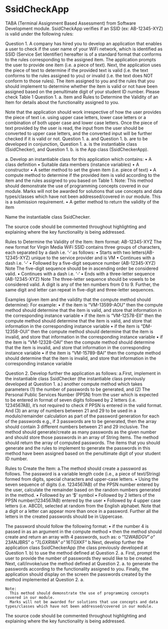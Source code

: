 # SsidCheckApp
TABA (Terminal Assignment Based Assessment) from Software Development module.
SsidCheckApp verifies if an SSID (ex: AB-12345-XYZ) is valid under the following rules:

Question 1.	
  A company has hired you to develop an application that enables a user to check if the user name of your WiFi network, 
  which is identified as SSID (Service Set Identifier) hereafter is of a standard format that conforms to the rules corresponding to the assigned item. 
  The application prompts the user to provide one item (i.e. a piece of text). Next, the application uses the piece of text to determine if the 
  provided text is valid (i.e. the text conforms to the rules assigned to you) or invalid (i.e. the text does NOT conform to those rules). 
  The item assigned to you and the rules that you should implement to determine whether the item is valid or not have been assigned based on the penultimate digit of your student ID number. 
  Please check Table 1 Question 1. a. Item and Rules to Determine the Validity of an Item for details about the functionality assigned to you.

  Note that the application should work irrespective of how the user provides the piece of text i.e. using upper case letters, lower case letters or a combination of both upper case and lower case letters. 
  Once the piece of text provided by the user is read, the input from the user should be converted to upper case letters, and the converted input will be further checked if it is valid or not. 
  Question 1. a. and Question 1. b. are to be developed in conjunction, Question 1. a. is the instantiable class (SsidChecker), and Question 1. b. is the App class (SsidCheckerApp).

a.	Develop an instantiable class for this application which contains:
      •	A class definition
      •	Suitable data members (instance variables)
      •	A constructor
      •	A setter method to set the given item (i.e. piece of text)
      •	A compute method to determine if the provided item is valid according to the item and the rules assigned to you based on Table 1. Note: This method should demonstrate the use of programming concepts covered in our module. Marks will not be awarded for solutions that use concepts and data types/classes which have not been addressed/covered in our module. This is a submission requirement.
      •	A getter method to return the validity of the item

Name the instantiable class SsidChecker.

The source code should be commented throughout highlighting and explaining where the key functionality is being addressed.

Rules to Determine the Validity of the Item:
  Item format: AB-12345-XYZ
  The new format for Virgin Media WiFi SSID contains three groups of characters, each separated by a dash i.e. ‘-‘ as follows:
    •	Starts with two letters(AB-12345-XYZ) unique to the service provider and is VM
    •	Continues with a dash i.e. ‘-‘
    •	Followed by a five-digit sequence number (AB-12345-XYZ) Note The five-digit sequence should be in ascending order be considered valid.
    •	Continues with a dash i.e. ‘-‘
    •	Ends with a three-letter sequence (AB-12345-XYZ) Note The three-letter sequence should be vowels to be considered valid.
A digit is any of the ten numbers from 0 to 9. Further, the same digit and letter can repeat in five-digit and three-letter sequences.

Examples (given item and the validity that the compute method should determine):
  For example:
    •	if the item is “VM-13599-AOU” then the compute method should determine that the item is valid, and store that information in the corresponding instance variable
    •	if the item is “VM-12578-EII” then the compute method should determine that the item is valid, and store that information in the corresponding instance variable
    •	if the item is “DM-12358-OUI” then the compute method should determine that the item is invalid, and store that information in the corresponding instance variable
    •	if the item is “VM-12328-OAI” then the compute method should determine that the item is invalid, and store that information in the corresponding instance variable
    •	if the item is “VM-15789-BAI” then the compute method should determine that the item is invalid, and store that information in the corresponding instance variable
  
Question 2.	
  Develop further the application as follows:
    a.First, implement in the instantiable class SsidChecker (the instantiable class previously developed at Question 1. a.) another compute method which 
    takes parameters (1) the number of passwords to be generated, and (2) The Personal Public Services Number (PPSN) from the user which is expected to be entered in format of 
    seven digits followed by 2 letters (i.e. 1234567AB), it’s not required to check if PPSN is entered in the valid format. And (3) an array of numbers between 21 and 29 to be 
    used in a modulo/remainder calculation as part of the password generation for each of the passwords e.g., if 3 passwords are to be generated, then the array should contain 
    3 different numbers between 21 and 29 inclusive. 
    The method should generate/create as many passwords as the given number and should store those passwords in an array of String items. The method should return the array of computed passwords. 
    The items that you should generate and the rules to implement to generate the passwords in this method have been assigned based on the penultimate digit of your student ID number. 

  Rules to Create the Item:
    a.The method should create a password as follows. The password is a variable length code (i.e., a piece of text/String) formed from digits, special characters and upper-case letters.
      •	Using the seven sequence of digits (i.e. 1234567AB) of the PPSN number entered by the user, calculate the remainder based on the random numbers generated in the method. 
      •	Followed by an ‘$’ symbol
      •	Followed by 2 letters of the PPSN number(1234567AB) entered by the user
      •	Followed by 4 upper case letters (i.e. ABCD), selected at random from the English alphabet.
    Note that a digit or a letter can appear more than once in a password. Further all the letters in the created passwords should be in Uppercase.
    
The password should follow the following format:
      •	if the number 4 is passed in as an argument in the compute method
      •	then the method should create and return an array with 4 passwords, such as:
          o	“12$WABDGV”
          o	“23$ANJBRS”
          o	“7$LGXRWA”
          o	“16$TGXKF”
    b.Next, develop further the application class SsidCheckerApp (the class previously developed at Question 1. b) to use the method defined at Question 2. a. 
      First, prompt the user to provide the number of passwords they would like to be created.
      Next, call/invoke/use the method defined at Question 2. a. to generate the passwords according to the functionality assigned to you. 
      Finally, the application should display on the screen the passwords created by the method implemented at Question 2. a.       

    Note: 
      This method should demonstrate the use of programming concepts covered in our module. 
      Marks will not be awarded for solutions that use concepts and data types/classes which have not been addressed/covered in our module.

  The source code should be commented throughout highlighting and explaining where the key functionality is being addressed.

